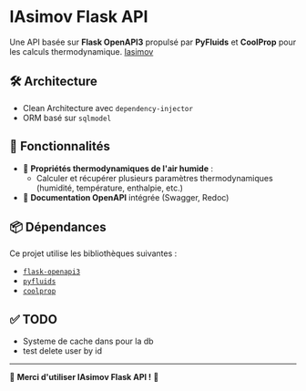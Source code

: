 # IAsimov Flask API

Une API basée sur **Flask OpenAPI3** propulsé par **PyFluids** et **CoolProp** pour les calculs thermodynamique.
[Iasimov](https://iasimov.pythonanywhere.com/openapi/)

## 🛠 Architecture
  - Clean Architecture avec `dependency-injector`
  - ORM basé sur `sqlmodel`

## 🚀 Fonctionnalités
- 💨 **Propriétés thermodynamiques de l'air humide** :
  - Calculer et récupérer plusieurs paramètres thermodynamiques (humidité, température, enthalpie, etc.)
- 📄 **Documentation OpenAPI** intégrée (Swagger, Redoc)

## 📦 Dépendances
Ce projet utilise les bibliothèques suivantes :
- [`flask-openapi3`](https://luolingchun.github.io/flask-openapi3/v4.x/)
- [`pyfluids`](https://github.com/portyanikhin/PyFluids)
- [`coolprop`](http\://coolprop.org/)

## ✅ TODO
- Systeme de cache dans pour la db
- test delete user by id
---

🎉 **Merci d'utiliser IAsimov Flask API !** 🚀
